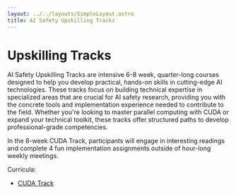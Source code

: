 ```yaml
---
layout: ../../layouts/SimpleLayout.astro
title: AI Safety Upskilling Tracks
---
```


#  Upskilling Tracks

AI Safety Upskilling Tracks are intensive 6-8 week, quarter-long courses designed to help you develop practical, hands-on skills in cutting-edge AI technologies.
These tracks focus on building technical expertise in specialized areas that are crucial for AI safety research, providing you with the concrete tools and implementation experience needed to contribute to the field.
Whether you're looking to master parallel computing with CUDA or expand your technical toolkit, these tracks offer structured paths to develop professional-grade competencies.

In the 8-week CUDA Track, participants will engage in interesting readings and complete 4 fun implementation assignments outside of hour-long weekly meetings. 

Curricula:

- [CUDA Track](/upskilling-tracks/cuda)
